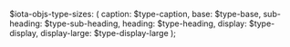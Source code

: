 $iota-objs-type-sizes: (
  caption:       $type-caption,
  base:          $type-base,
  sub-heading:   $type-sub-heading,
  heading:       $type-heading,
  display:       $type-display,
  display-large: $type-display-large
);
